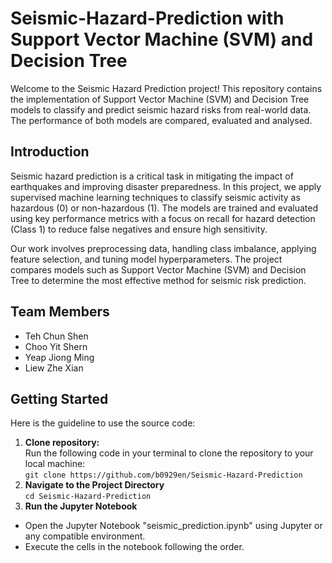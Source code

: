 # Seismic-Hazard-Prediction with Support Vector Machine (SVM) and Decision Tree
Welcome to the Seismic Hazard Prediction project! This repository contains the implementation of Support Vector Machine (SVM) and Decision Tree models to classify and predict seismic hazard risks from real-world data. The performance of both models are compared, evaluated and analysed.

## Introduction
Seismic hazard prediction is a critical task in mitigating the impact of earthquakes and improving disaster preparedness. In this project, we apply supervised machine learning techniques to classify seismic activity as hazardous (0) or non-hazardous (1). The models are trained and evaluated using key performance metrics with a focus on recall for hazard detection (Class 1) to reduce false negatives and ensure high sensitivity. 

Our work involves preprocessing data, handling class imbalance, applying feature selection, and tuning model hyperparameters. The project compares models such as Support Vector Machine (SVM) and Decision Tree to determine the most effective method for seismic risk prediction.

## Team Members
- Teh Chun Shen
- Choo Yit Shern
- Yeap Jiong Ming
- Liew Zhe Xian

## Getting Started
Here is the guideline to use the source code:
1. **Clone repository:** <br> Run the following code in your terminal to clone the repository to your local machine: <br> `git clone https://github.com/b0929en/Seismic-Hazard-Prediction` <br>
2. **Navigate to the Project Directory** <br> `cd Seismic-Hazard-Prediction` <br>
3. **Run the Jupyter Notebook** <br>
- Open the Jupyter Notebook "seismic_prediction.ipynb" using Jupyter or any compatible environment.
- Execute the cells in the notebook following the order.

